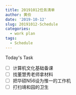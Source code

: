 ```yaml
---
title: 20191012任务清单
author: 黄俭
date: '2019-10-12'
slug: 20191012-Schedule
categories:
  - work plan
tags:
  - Schedule
---
```


Today's Task

- [ ] 计算机文化基础备课
- [ ] 找董慧秀老师拿材料
- [ ] 把华硕N56设为惟一的工作机
- [ ] 打扫靖和园的卫生